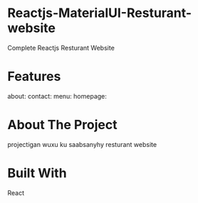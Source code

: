 # Reactjs-MaterialUI-Resturant-website
Complete Reactjs Resturant Website 
# Features
about:
contact:
menu:
homepage:
# About The Project
projectigan wuxu ku saabsanyhy resturant website 
# Built With
React



